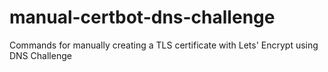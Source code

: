 # manual-certbot-dns-challenge
Commands for manually creating a TLS certificate with Lets' Encrypt using DNS Challenge
